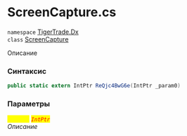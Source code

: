 
# ScreenCapture.cs
`namespace` [TigerTrade.Dx](../TigerTrade.Dx.md)  
    `class` [ScreenCapture](../../ScreenCapture.cs.md)

Описание

### Синтаксис
```csharp
public static extern IntPtr ReQjc4BwG6e(IntPtr _param0)
```

### Параметры  
<mark style="color:yellow;">`_param0`</mark> <mark style="color:red;">*`IntPtr`*</mark>  
 *Описание*  
  

                    
                    